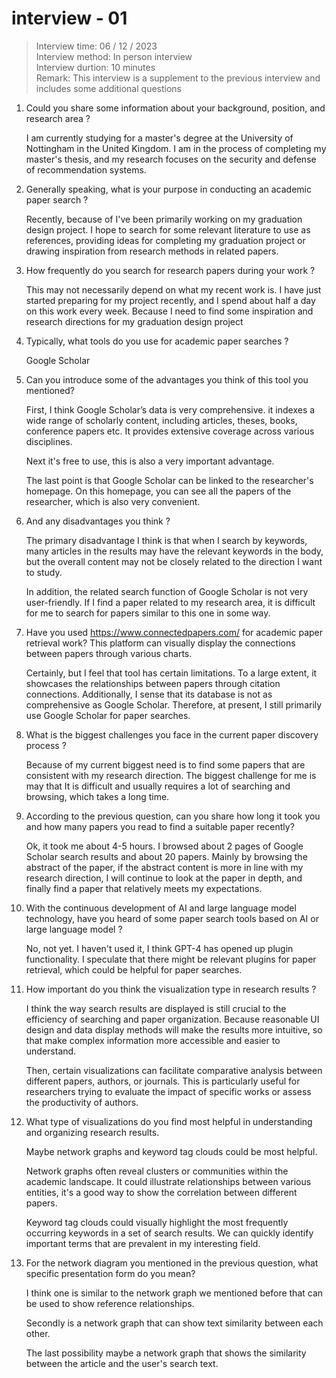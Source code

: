 # interview - 01

> Interview time: 06 / 12 / 2023 <br>
Interview method: In person interview <br>
Interview durtion: 10 minutes <br>
Remark: This interview is a supplement to the previous interview and includes some additional questions
​

1. Could you share some information about your background, position, and research area ?

    I am currently studying for a master's degree at the University of Nottingham in the United Kingdom. I am in the process of completing my master's thesis, and my research focuses on the security and defense of recommendation systems.

2. Generally speaking, what is your purpose in conducting an academic paper search ?

    Recently, because of I've been primarily working on my graduation design project. I hope to search for some relevant literature to use as references, providing ideas for completing my graduation project or drawing inspiration from research methods in related papers.

3. How frequently do you search for research papers during your work ?

    This may not necessarily depend on what my recent work is. I have just started preparing for my project recently, and I spend about half a day on this work every week. Because I need to find some inspiration and research directions for my graduation design project


4. Typically, what tools do you use for academic paper searches ?
    
    Google Scholar

5. Can you introduce some of the advantages you think of this tool you mentioned?

    First, I think Google Scholar’s data is very comprehensive. it indexes a wide range of scholarly content, including articles, theses, books, conference papers etc. It provides extensive coverage across various disciplines.

    Next it's free to use, this is also a very important advantage.

    The last point is that Google Scholar can be linked to the researcher's homepage. On this homepage, you can see all the papers of the researcher, which is also very convenient.

6. And any disadvantages you think ? 

    The primary disadvantage I think is that when I search by keywords, many articles in the results may have the relevant keywords in the body, but the overall content may not be closely related to the direction I want to study.

    In addition, the related search function of Google Scholar is not very user-friendly. If I find a paper related to my research area, it is difficult for me to search for papers similar to this one in some way.

7. Have you used https://www.connectedpapers.com/ for academic paper retrieval work? This platform can visually display the connections between papers through various charts.

    Certainly, but I feel that tool has certain limitations. To a large extent, it showcases the relationships between papers through citation connections. Additionally, I sense that its database is not as comprehensive as Google Scholar. Therefore, at present, I still primarily use Google Scholar for paper searches.

8. What is the biggest challenges you face in the current paper discovery process ?

    Because of my current biggest need is to find some papers that are consistent with my research direction. The biggest challenge for me is may that It is difficult and usually requires a lot of searching and browsing, which takes a long time.

9. According to the previous question, can you share how long it took you and how many papers you read to find a suitable paper recently?

    Ok, it took me about 4-5 hours. I browsed about 2 pages of Google Scholar search results and about 20 papers. Mainly by browsing the abstract of the paper, if the abstract content is more in line with my research direction, I will continue to look at the paper in depth, and finally find a paper that relatively meets my expectations.

10. With the continuous development of AI and large language model technology, have you heard of some paper search tools based on AI or large language model ?
    
    No, not yet. I haven't used it, I think GPT-4 has opened up plugin functionality. I speculate that there might be relevant plugins for paper retrieval, which could be helpful for paper searches.

11. How important do you think the visualization type in research results ?

    I think the way search results are displayed is still crucial to the efficiency of searching and paper organization. Because reasonable UI design and data display methods will make the results more intuitive, so that make complex information more accessible and easier to understand.

    Then, certain visualizations can facilitate comparative analysis between different papers, authors, or journals. This is particularly useful for researchers trying to evaluate the impact of specific works or assess the productivity of authors.

12. What type of visualizations do you find most helpful in understanding and organizing research results.

    Maybe network graphs and keyword tag clouds could be most helpful.

    Network graphs often reveal clusters or communities within the academic landscape. It could illustrate relationships between various entities, it's a good way to show the correlation between different papers.

    Keyword tag clouds could visually highlight the most frequently occurring keywords in a set of search results. We can quickly identify important terms that are prevalent in my interesting field.

13. For the network diagram you mentioned in the previous question, what specific presentation form do you mean?

    I think one is similar to the network graph we mentioned before that can be used to show reference relationships.
    
    Secondly is a network graph that can show text similarity between each other.

    The last possibility maybe a network graph that shows the similarity between the article and the user's search text.
